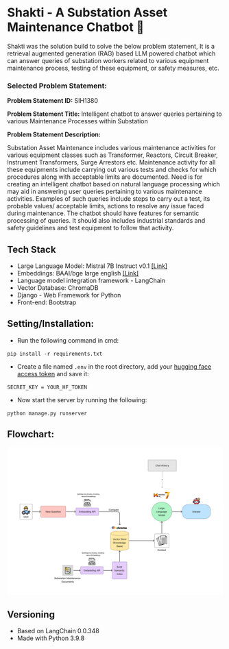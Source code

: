 # Shakti - A Substation Asset Maintenance Chatbot 💬

Shakti was the solution build to solve the below problem statement, It is a retrieval augmented generation (RAG)  based LLM powered chatbot which can answer queries of substation workers related to various equipment maintenance process, testing of these equipment, or safety measures, etc.  

### Selected Problem Statement:
**Problem Statement ID:**  SIH1380

**Problem Statement Title:** lntelligent chatbot to answer queries pertaining to various Maintenance Processes within Substation  

**Problem Statement Description:**
	
Substation Asset Maintenance includes various maintenance activities for various equipment classes such as Transformer, Reactors, Circuit Breaker, lnstrument Transformers, Surge Arrestors etc. Maintenance activity for all these equipments include carrying out various tests and checks for which procedures along with acceptable limits are documented. Need is for creating an intelligent chatbot based on natural language processing which may aid in answering user queries pertaining to various maintenance activities. Examples of such queries include steps to carry out a test, its probable values/ acceptable limits, actions to resolve any issue faced during maintenance. The chatbot should have features for semantic processing of queries. It should also includes industrial standards and safety guidelines and test equipment to follow that activity.


## Tech Stack
* Large Language Model: Mistral 7B Instruct v0.1 [[Link]](https://huggingface.co/mistralai/Mistral-7B-Instruct-v0.1)
* Embeddings: BAAI/bge large english [[Link]](https://huggingface.co/BAAI/bge-large-en)
* Language model integration framework - LangChain
* Vector Database: ChromaDB
* Django - Web Framework for Python
* Front-end: Bootstrap

## Setting/Installation:
* Run the following command in cmd:
```
pip install -r requirements.txt
```
* Create a file named `.env` in the root directory, add your [hugging face access token](https://huggingface.co/settings/tokens) and save it:
```
SECRET_KEY = YOUR_HF_TOKEN
```

* Now start the server by running the following:
```
python manage.py runserver
```

## Flowchart:
![alt text](https://github.com/zerothrohit/shakti-sih/blob/main/Substation%20Chatbot%20Flowchart.png "Chatbot Flowchart") 




## Versioning
* Based on LangChain 0.0.348
* Made with Python 3.9.8
## 

